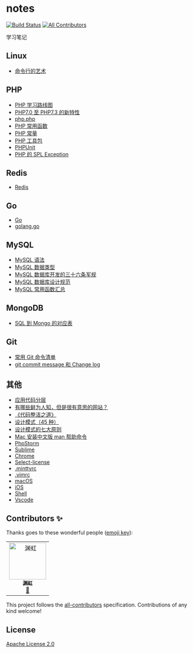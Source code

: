 # notes

[![Build Status](https://travis-ci.org/guanguans/notes.svg?branch=master)](https://travis-ci.org/guanguans/notes)
[![All Contributors](https://img.shields.io/badge/all_contributors-1-orange.svg?style=flat-square)](#contributors)

学习笔记

## Linux

* [命令行的艺术](Linux/the-art-of-command-line.md)

## PHP

* [PHP 学习路线图](PHP/PHP学习路线图.md)
* [PHP7.0 至 PHP7.3 的新特性](PHP/PHP7.0至PHP7.3的新特性.md)
* [php.php](PHP/php.php)
* [PHP 常用函数](PHP/PHP常用函数.md)
* [PHP 常量](PHP/PHP常量.md)
* [PHP 工具包](PHP/PHP工具包.md)
* [PHPUnit](PHP/PHPUnit.md)
* [PHP 的 SPL Exception](PHP/PHP的SPL-Exception.md)

## Redis

* [Redis](Redis/Redis.md)

## Go

* [Go](Go/Go.md)
* [golang.go](Go/golang.go)

## MySQL

* [MySQL 语法](MySQL/语法.md)
* [MySQL 数据类型](MySQL/数据类型.md)
* [MySQL 数据库开发的三十六条军规](MySQL/MySQL数据库开发的三十六条军规.md)
* [MySQL 数据库设计规范](MySQL/MySQL数据库设计规范.md)
* [MySQL 常用函数汇总](MySQL/MySQL常用函数汇总.md)

## MongoDB

* [SQL 到 Mongo 的对应表](MongoDB/SQL到Mongo的对应表.md)

## Git

* [常用 Git 命令清单](Git/常用Git命令清单.md)
* [git commit message 和 Change log](Git/git-commit-message-change-log.md)

## 其他

* [应用代码分层](应用代码分层.md)
* [有哪些鲜为人知，但是很有意思的网站？](Useful-website.md)
* [《代码整洁之道》](《代码整洁之道》.md)
* [设计模式（45 种）](设计模式（45种）.md)
* [设计模式的七大原则](设计模式的七大原则.md)
* [Mac 安装中文版 man 帮助命令](mac-man-cn.md)
* [PhpStorm](PhpStorm.md)
* [Sublime](Sublime.md)
* [Chrome](Chrome.md)
* [Select-license](Select-license.md)
* [.minttyrc](.minttyrc.md)
* [.vimrc](.vimrc.md)
* [macOS](macOS.md)
* [iOS](iOS.md)
* [Shell](Shell.md)
* [Vscode](Vscode.md)

## Contributors ✨

Thanks goes to these wonderful people ([emoji key](https://allcontributors.org/docs/en/emoji-key)):

<!-- ALL-CONTRIBUTORS-LIST:START - Do not remove or modify this section -->
<!-- prettier-ignore -->
<table>
  <tr>
    <td align="center"><a href="https://github.com/gaoyongfu"><img src="https://avatars2.githubusercontent.com/u/32188852?v=4" width="100px;" alt="渊虹"/><br /><sub><b>渊虹</b></sub></a><br /><a href="https://github.com/guanguans/notes/commits?author=gaoyongfu" title="Documentation">📖</a></td>
  </tr>
</table>

<!-- ALL-CONTRIBUTORS-LIST:END -->

This project follows the [all-contributors](https://github.com/all-contributors/all-contributors) specification. Contributions of any kind welcome!

## License

[Apache License 2.0](./LICENSE)
